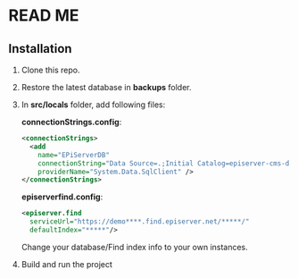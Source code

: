# READ ME

## Installation

1. Clone this repo.
1. Restore the latest database in **backups** folder.
1. In **src/locals** folder, add following files:

   **connectionStrings.config**:

   ```xml
   <connectionStrings>
     <add
       name="EPiServerDB"
       connectionString="Data Source=.;Initial Catalog=episerver-cms-demo;Connection Timeout=60;Integrated Security=False;User ID=sa;Password=*****;MultipleActiveResultSets=True;"
       providerName="System.Data.SqlClient" />
   </connectionStrings>
   ```

   **episerverfind.config**:

   ```xml
   <episerver.find
     serviceUrl="https://demo****.find.episerver.net/*****/"
     defaultIndex="*****"/>
   ```

   Change your database/Find index info to your own instances.

1. Build and run the project
